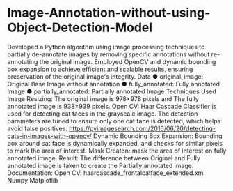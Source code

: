 # Image-Annotation-without-using-Object-Detection-Model
Developed a Python algorithm using image processing techniques to partially de-annotate images by removing specific annotations without re-annotating the original image. Employed OpenCV and dynamic bounding box expansion to achieve efficient and scalable results, ensuring preservation of the original image's integrity.
Data
● original_image: Original Base Image without annotation 
● fully_annotated: Fully annotated Image
● partially_annotated: Partially annotated Image
Techniques Used
Image Resizing: The original image is 978×978 pixels and The fully annotated image is 938×939 pixels.
Open CV: Haar Cascade Classifier is used for detecting cat faces in the grayscale image.
The detection parameters are tuned to ensure only one cat face is detected, which helps avoid false positives.
https://pyimagesearch.com/2016/06/20/detecting-cats-in-images-with-opencv/
Dynamic Bounding Box Expansion: Bounding box around cat face is dynamically expanded, and checks for similar pixels to mark the area of interest.
Mask Creaton: mask the area of interest on fully annotated image.
Result: The difference between Original and Fully annotated image is taken to create the Partially annotated image.
Documentation:
Open CV: haarcascade_frontalcatface_extended.xml 
Numpy
Matplotlib
